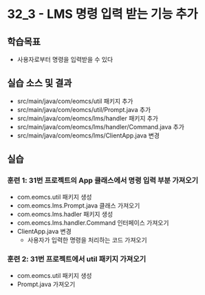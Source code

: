 # 32_3 - LMS 명령 입력 받는 기능 추가

## 학습목표

- 사용자로부터 명령을 입력받을 수 있다

## 실습 소스 및 결과

- src/main/java/com/eomcs/util 패키지 추가
- src/main/java/com/eomcs/util/Prompt.java 추가
- src/main/java/com/eomcs/lms/handler 패키지 추가
- src/main/java/com/eomcs/lms/handler/Command.java 추가
- src/main/java/com/eomcs/lms/ClientApp.java 변경

## 실습  

### 훈련 1: 31번 프로젝트의 App 클래스에서 명령 입력 부분 가져오기

- com.eomcs.util 패키지 생성
- com.eomcs.lms.Prompt.java 클래스 가져오기
- com.eomcs.lms.hadler 패키지 생성
- com.eomcs.lms.handler.Command 인터페이스 가져오기
- ClientApp.java 변경
  - 사용자가 입력한 명령을 처리하는 코드 가져오기

### 훈련 2: 31번 프로젝트에서 util 패키지 가져오기
- com.eomcs.util 패키지 생성
- Prompt.java 가져오기
